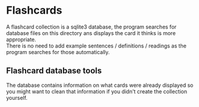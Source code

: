 # Flashcards
A flashcard collection is a sqlite3 database, the program searches for database files on this directory ans displays the card it thinks is more appropriate.
<br>There is no need to add example sentences / definitions / readings as the program searches for those automatically.

## Flashcard database tools
The database contains information on what cards were already displayed so you might want to clean that information if you didn't create the collection yourself.
<br>